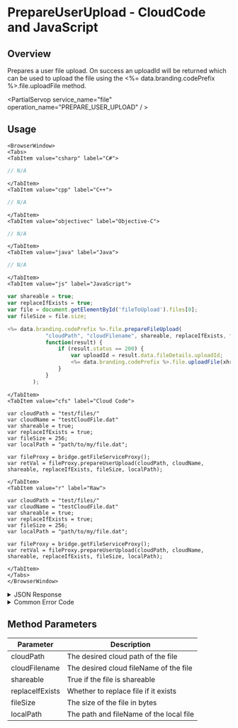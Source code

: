 # PrepareUserUpload - CloudCode and JavaScript
## Overview
Prepares a user file upload. On success an uploadId will be returned which can be used to upload the file using the <%= data.branding.codePrefix %>.file.uploadFile method.



<PartialServop service_name="file" operation_name="PREPARE_USER_UPLOAD" / >

## Usage

```mdx-code-block
<BrowserWindow>
<Tabs>
<TabItem value="csharp" label="C#">
```

```csharp
// N/A
```

```mdx-code-block
</TabItem>
<TabItem value="cpp" label="C++">
```

```cpp
// N/A
```

```mdx-code-block
</TabItem>
<TabItem value="objectivec" label="Objective-C">
```

```objectivec
// N/A
```

```mdx-code-block
</TabItem>
<TabItem value="java" label="Java">
```

```java
// N/A
```

```mdx-code-block
</TabItem>
<TabItem value="js" label="JavaScript">
```

```javascript
var shareable = true;
var replaceIfExists = true;
var file = document.getElementById('fileToUpload').files[0];
var fileSize = file.size;

<%= data.branding.codePrefix %>.file.prepareFileUpload(
			"cloudPath", "cloudFilename", shareable, replaceIfExists, fileSize,
			function(result) {
				if (result.status == 200) {
					var uploadId = result.data.fileDetails.uploadId;
					<%= data.branding.codePrefix %>.file.uploadFile(xhr, file, uploadId);
				}
			}
		);
```

```mdx-code-block
</TabItem>
<TabItem value="cfs" label="Cloud Code">
```

```cfscript
var cloudPath = "test/files/"
var cloudName = "testCloudFile.dat"
var shareable = true;
var replaceIfExists = true;
var fileSize = 256;
var localPath = "path/to/my/file.dat";

var fileProxy = bridge.getFileServiceProxy();
var retVal = fileProxy.prepareUserUpload(cloudPath, cloudName, shareable, replaceIfExists, fileSize, localPath);
```

```mdx-code-block
</TabItem>
<TabItem value="r" label="Raw">
```

```cfscript
var cloudPath = "test/files/"
var cloudName = "testCloudFile.dat"
var shareable = true;
var replaceIfExists = true;
var fileSize = 256;
var localPath = "path/to/my/file.dat";

var fileProxy = bridge.getFileServiceProxy();
var retVal = fileProxy.prepareUserUpload(cloudPath, cloudName, shareable, replaceIfExists, fileSize, localPath);
```

```mdx-code-block
</TabItem>
</Tabs>
</BrowserWindow>
```

<details>
<summary>JSON Response</summary>

```json
{
    "status":200,
    "data":{
        "fileDetails":{
            "updatedAt":1452616408147,
            "fileSize":100,
            "fileType":"User",
            "expiresAt":1452702808146,
            "shareable":true,
            "uploadId":"cf9a075c-587e-4bd1-af0b-eab1a79b958f",
            "createdAt":1452616408147,
            "profileId":"bf8a1433-62d2-448e-b396-f3dbffff44",
            "gameId":"99999",
            "path":"dir1/dir2",
            "filename":"filename",
            "replaceIfExists":true,
            "cloudPath":"bc/g/99999/u/bf8a1433-62d2-448e-b396-f3dbffff44/f/dir1/dir2/filename"
        }
    }
}
```
</details>

<details>
<summary>Common Error Code</summary>

### Status Codes
Code | Name | Description
---- | ---- | -----------
40429 | UPLOAD_FILE_TOO_LARGE | File maximum file size exceeded
40430 | FILE_ALREADY_EXISTS | File exists, replaceIfExists not set

</details>


## Method Parameters
Parameter | Description
--------- | -----------
cloudPath | The desired cloud path of the file
cloudFilename | The desired cloud fileName of the file
shareable | True if the file is shareable
replaceIfExists | Whether to replace file if it exists
fileSize | The size of the file in bytes
localPath | The path and fileName of the local file


